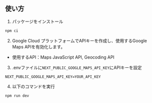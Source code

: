 ## 使い方

1. パッケージをインストール
```bash
npm ci
```

2. Google Cloud プラットフォームでAPIキーを作成し、使用するGoogle Maps APIを有効化します。
- 使用するAPI：Maps JavaScript API, Geocoding API

3. .envファイルに`NEXT_PUBLIC_GOOGLE_MAPS_API_KEY`にAPIキーを設定
```
NEXT_PUBLIC_GOOGLE_MAPS_API_KEY=YOUR_API_KEY
```

4. 以下のコマンドを実行
```bash
npm run dev
```
